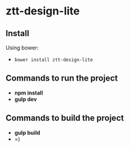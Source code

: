 # ztt-design-lite

## Install

Using bower:
- `bower install ztt-design-lite`

## Commands to run the project

- **npm install**
- **gulp dev**

## Commands to build the project

- **gulp build**
- =)
